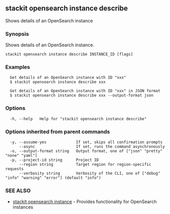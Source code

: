 ## stackit opensearch instance describe

Shows details  of an OpenSearch instance

### Synopsis

Shows details  of an OpenSearch instance.

```
stackit opensearch instance describe INSTANCE_ID [flags]
```

### Examples

```
  Get details of an OpenSearch instance with ID "xxx"
  $ stackit opensearch instance describe xxx

  Get details of an OpenSearch instance with ID "xxx" in JSON format
  $ stackit opensearch instance describe xxx --output-format json
```

### Options

```
  -h, --help   Help for "stackit opensearch instance describe"
```

### Options inherited from parent commands

```
  -y, --assume-yes             If set, skips all confirmation prompts
      --async                  If set, runs the command asynchronously
  -o, --output-format string   Output format, one of ["json" "pretty" "none" "yaml"]
  -p, --project-id string      Project ID
      --region string          Target region for region-specific requests
      --verbosity string       Verbosity of the CLI, one of ["debug" "info" "warning" "error"] (default "info")
```

### SEE ALSO

* [stackit opensearch instance](./stackit_opensearch_instance.md)	 - Provides functionality for OpenSearch instances

